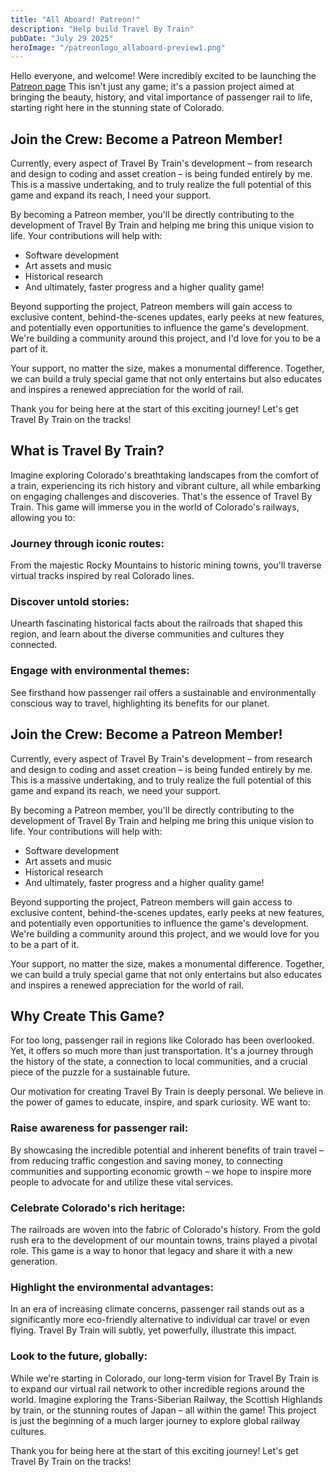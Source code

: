 ```yaml
---
title: "All Aboard! Patreon!"
description: "Help build Travel By Train"
pubDate: "July 29 2025"
heroImage: "/patreonlogo_allaboard-preview1.png"
---
```


Hello everyone, and welcome! Were incredibly excited to be launching the [Patreon page](https://patreon.com/TravelByTrainGame) This isn't just any game; it's a passion project aimed at bringing the beauty, history, and vital importance of passenger rail to life, starting right here in the stunning state of Colorado.

## Join the Crew: Become a Patreon Member!
Currently, every aspect of Travel By Train's development – from research and design to coding and asset creation – is being funded entirely by me. This is a massive undertaking, and to truly realize the full potential of this game and expand its reach, I need your support.

By becoming a Patreon member, you'll be directly contributing to the development of Travel By Train and helping me bring this unique vision to life. Your contributions will help with:

- Software development
- Art assets and music
- Historical research
- And ultimately, faster progress and a higher quality game!

Beyond supporting the project, Patreon members will gain access to exclusive content, behind-the-scenes updates, early peeks at new features, and potentially even opportunities to influence the game's development. We're building a community around this project, and I'd love for you to be a part of it.

Your support, no matter the size, makes a monumental difference. Together, we can build a truly special game that not only entertains but also educates and inspires a renewed appreciation for the world of rail.

Thank you for being here at the start of this exciting journey! Let's get Travel By Train on the tracks!

## What is Travel By Train?
Imagine exploring Colorado's breathtaking landscapes from the comfort of a train, experiencing its rich history and vibrant culture, all while embarking on engaging challenges and discoveries. That's the essence of Travel By Train. This game will immerse you in the world of Colorado's railways, allowing you to:

### Journey through iconic routes: 
From the majestic Rocky Mountains to historic mining towns, you'll traverse virtual tracks inspired by real Colorado lines.

### Discover untold stories: 
Unearth fascinating historical facts about the railroads that shaped this region, and learn about the diverse communities and cultures they connected.

### Engage with environmental themes: 
See firsthand how passenger rail offers a sustainable and environmentally conscious way to travel, highlighting its benefits for our planet.

## Join the Crew: Become a Patreon Member!
Currently, every aspect of Travel By Train's development – from research and design to coding and asset creation – is being funded entirely by me. This is a massive undertaking, and to truly realize the full potential of this game and expand its reach, we need your support.

By becoming a Patreon member, you'll be directly contributing to the development of Travel By Train and helping me bring this unique vision to life. Your contributions will help with:

- Software development
- Art assets and music
- Historical research
- And ultimately, faster progress and a higher quality game!

Beyond supporting the project, Patreon members will gain access to exclusive content, behind-the-scenes updates, early peeks at new features, and potentially even opportunities to influence the game's development. We're building a community around this project, and we would love for you to be a part of it.

Your support, no matter the size, makes a monumental difference. Together, we can build a truly special game that not only entertains but also educates and inspires a renewed appreciation for the world of rail.

## Why Create This Game?
For too long, passenger rail in regions like Colorado has been overlooked. Yet, it offers so much more than just transportation. It's a journey through the history of the state, a connection to local communities, and a crucial piece of the puzzle for a sustainable future.

Our motivation for creating Travel By Train is deeply personal. We believe in the power of games to educate, inspire, and spark curiosity. WE want to:

### Raise awareness for passenger rail: 
By showcasing the incredible potential and inherent benefits of train travel – from reducing traffic congestion and saving money, to connecting communities and supporting economic growth – we hope to inspire more people to advocate for and utilize these vital services.

### Celebrate Colorado's rich heritage: 
The railroads are woven into the fabric of Colorado's history. From the gold rush era to the development of our mountain towns, trains played a pivotal role. This game is a way to honor that legacy and share it with a new generation.

### Highlight the environmental advantages: 
In an era of increasing climate concerns, passenger rail stands out as a significantly more eco-friendly alternative to individual car travel or even flying. Travel By Train will subtly, yet powerfully, illustrate this impact.

### Look to the future, globally: 
While we're starting in Colorado, our long-term vision for Travel By Train is to expand our virtual rail network to other incredible regions around the world. Imagine exploring the Trans-Siberian Railway, the Scottish Highlands by train, or the stunning routes of Japan – all within the game! This project is just the beginning of a much larger journey to explore global railway cultures.

Thank you for being here at the start of this exciting journey! Let's get Travel By Train on the tracks!
